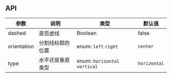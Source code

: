 ## API 

| 参数 | 说明 | 类型 | 默认值 |
| --- | --- | --- | --- |
| dashed | 是否虚线 | Boolean | false |
| orientation | 分割线标题的位置 | enum: `left` `right` | `center` |
| type | 水平还是垂直类型 | enum: `horizontal` `vertical` | `horizontal` |